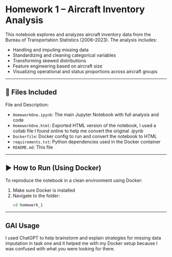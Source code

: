 # Homework 1 – Aircraft Inventory Analysis

This notebook explores and analyzes aircraft inventory data from the Bureau of Transportation Statistics (2006–2023). The analysis includes:

- Handling and imputing missing data
- Standardizing and cleaning categorical variables
- Transforming skewed distributions
- Feature engineering based on aircraft size
- Visualizing operational and status proportions across aircraft groups

---

## 📁 Files Included

File and Description:
- `HomeworkOne.ipynb`: The main Jupyter Notebook with full analysis and code
- `HomeworkOne.html`: Exported HTML version of the notebook, I used a collab file I found online to help me convert the original .ipynb
- `Dockerfile`: Docker config to run and convert the notebook to HTML
- `requirements.txt`: Python dependencies used in the Docker container
- `README.md`: This file

---

## ▶️ How to Run (Using Docker)

To reproduce the notebook in a clean environment using Docker:

1. Make sure Docker is installed
2. Navigate to the folder:
   ```bash
   cd homework_1


---

## GAI Usage
I used ChatGPT to help brainstorm and explain strategies for missing data imputation in task one and it helped me with my Docker setup because I was confused with what you were looking for there.
